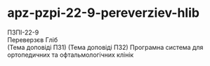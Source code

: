 # apz-pzpi-22-9-pereverziev-hlib  
ПЗПІ-22-9  
Переверзєв Гліб  
(Тема доповіді ПЗ1)
(Тема доповіді ПЗ2)
Програмна система для ортопедичних та офтальмологічних клінік
